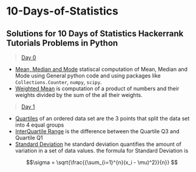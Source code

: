 # 10-Days-of-Statistics
Solutions for 10 Days of Statistics Hackerrank Tutorials Problems in Python
---

> [Day 0](https://github.com/GSelvakumar/10-Days-of-Statistics/tree/main/Day%200)

  - [Mean, Median and Mode](https://github.com/GSelvakumar/10-Days-of-Statistics/blob/main/Day%200/mean_median_mode.py) statiscal computation of Mean, Median and Mode using General python code and using packages like `Collections.Counter`, `numpy`, `scipy`.
  - [Weighted Mean](https://github.com/GSelvakumar/10-Days-of-Statistics/blob/main/Day%200/weighted_mean.py) is computation of a product of numbers and their weights divided by the sum of the all their weights.

> [Day 1](https://github.com/GSelvakumar/10-Days-of-Statistics/tree/main/Day%201)

- [Quartiles](https://github.com/GSelvakumar/10-Days-of-Statistics/blob/main/Day%201/quartiles.py) of an ordered data set are the 3 points that split the data set into 4 equal groups
- [InterQuartile Range](https://github.com/GSelvakumar/10-Days-of-Statistics/blob/main/Day%201/interquartile.py) is the difference between the Quartile Q3 and Quartile Q1
- [Standard Deviation](https://github.com/GSelvakumar/10-Days-of-Statistics/blob/main/Day%201/interquartile.py) he standard deviation quantifies the amount of variation in a set of data values. the formula for Standard Deviation is 
```math
\sigma = \sqrt{\frac{{\sum_{i=1}^{n}(x_i - \mu)^2}}{n}} 
```

